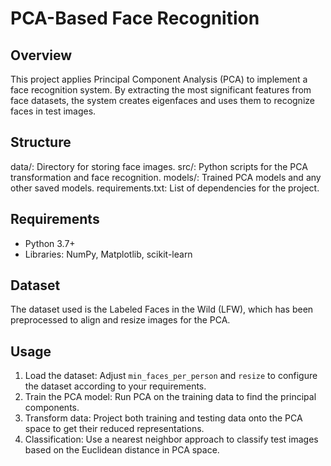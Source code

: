 # PCA-Based Face Recognition

## Overview
This project applies Principal Component Analysis (PCA) to implement a face recognition system. By extracting the most significant features from face datasets, the system creates eigenfaces and uses them to recognize faces in test images.

## Structure
data/: Directory for storing face images.
src/: Python scripts for the PCA transformation and face recognition.
models/: Trained PCA models and any other saved models.
requirements.txt: List of dependencies for the project.

## Requirements
- Python 3.7+
- Libraries: NumPy, Matplotlib, scikit-learn

## Dataset
The dataset used is the Labeled Faces in the Wild (LFW), which has been preprocessed to align and resize images for the PCA.

## Usage
1. Load the dataset: Adjust `min_faces_per_person` and `resize` to configure the dataset according to your requirements.
2. Train the PCA model: Run PCA on the training data to find the principal components.
3. Transform data: Project both training and testing data onto the PCA space to get their reduced representations.
4. Classification: Use a nearest neighbor approach to classify test images based on the Euclidean distance in PCA space.



